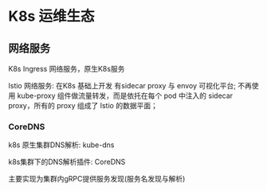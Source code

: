 # K8s 运维生态

## 网络服务

K8s Ingress 网络服务，原生K8s服务

Istio 网络服务: 在K8s 基础上开发 有sidecar proxy 与 envoy 可视化平台; 不再使用 kube-proxy 组件做流量转发，而是依托在每个 pod 中注入的 sidecar proxy，所有的 proxy 组成了 Istio 的数据平面；

### CoreDNS

k8s 原生集群DNS解析: kube-dns

k8s集群下的DNS解析插件: CoreDNS

主要实现为集群内gRPC提供服务发现(服务名发现与解析)
